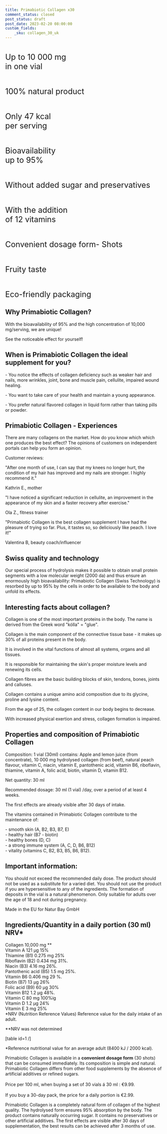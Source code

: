 ```yaml
---
title: Primabiotic Collagen x30
comment_status: closed
post_status: draft
post_date: 2023-02-20 08:00:00
custom_fields:
    _sku: collagen_30_uk
---
```


<!-- wp:columns -->
<div class="wp-block-columns"><!-- wp:column -->
<div class="wp-block-column"><!-- wp:image {"align":"center","id":1757,"sizeSlug":"full","linkDestination":"none"} -->
<figure class="wp-block-image aligncenter size-full"><img src="https://primabiotic.de/wp-content/uploads/2022/12/ico1.png" alt="" class="wp-image-1757"/></figure>
<!-- /wp:image -->

<!-- wp:paragraph {"align":"center","style":{"typography":{"fontSize":"25px"}}} -->
<p class="has-text-align-center" style="font-size:25px">Up to 10 000 mg <br>in one vial</p>
<!-- /wp:paragraph --></div>
<!-- /wp:column -->

<!-- wp:column -->
<div class="wp-block-column"><!-- wp:image {"align":"center","id":1759,"sizeSlug":"full","linkDestination":"none"} -->
<figure class="wp-block-image aligncenter size-full"><img src="https://primabiotic.de/wp-content/uploads/2022/12/ico3.png" alt="" class="wp-image-1759"/></figure>
<!-- /wp:image -->

<!-- wp:paragraph {"align":"center","style":{"typography":{"fontSize":"25px"}}} -->
<p class="has-text-align-center" style="font-size:25px">100% natural product</p>
<!-- /wp:paragraph --></div>
<!-- /wp:column -->

<!-- wp:column -->
<div class="wp-block-column"><!-- wp:image {"align":"center","id":1758,"sizeSlug":"full","linkDestination":"none"} -->
<figure class="wp-block-image aligncenter size-full"><img src="https://primabiotic.de/wp-content/uploads/2022/12/ico2.png" alt="" class="wp-image-1758"/></figure>
<!-- /wp:image -->

<!-- wp:paragraph {"align":"center","style":{"typography":{"fontSize":"25px"}}} -->
<p class="has-text-align-center" style="font-size:25px">Only 47 kcal <br>per serving</p>
<!-- /wp:paragraph --></div>
<!-- /wp:column --></div>
<!-- /wp:columns -->

<!-- wp:columns -->
<div class="wp-block-columns"><!-- wp:column -->
<div class="wp-block-column"><!-- wp:image {"align":"center","id":1756,"sizeSlug":"full","linkDestination":"none"} -->
<figure class="wp-block-image aligncenter size-full"><img src="https://primabiotic.de/wp-content/uploads/2022/12/ico4.png" alt="" class="wp-image-1756"/></figure>
<!-- /wp:image -->

<!-- wp:paragraph {"align":"center","style":{"typography":{"fontSize":"25px"}}} -->
<p class="has-text-align-center" style="font-size:25px">Bioavailability <br>up to 95%</p>
<!-- /wp:paragraph --></div>
<!-- /wp:column -->

<!-- wp:column -->
<div class="wp-block-column"><!-- wp:image {"align":"center","id":1760,"sizeSlug":"full","linkDestination":"none"} -->
<figure class="wp-block-image aligncenter size-full"><img src="https://primabiotic.de/wp-content/uploads/2022/12/ico5.png" alt="" class="wp-image-1760"/></figure>
<!-- /wp:image -->

<!-- wp:paragraph {"align":"center","style":{"typography":{"fontSize":"25px"}}} -->
<p class="has-text-align-center" style="font-size:25px">Without added sugar and preservatives</p>
<!-- /wp:paragraph --></div>
<!-- /wp:column -->

<!-- wp:column -->
<div class="wp-block-column"><!-- wp:image {"align":"center","id":1761,"sizeSlug":"full","linkDestination":"none"} -->
<figure class="wp-block-image aligncenter size-full"><img src="https://primabiotic.de/wp-content/uploads/2022/12/ico6.png" alt="" class="wp-image-1761"/></figure>
<!-- /wp:image -->

<!-- wp:paragraph {"align":"center","style":{"typography":{"fontSize":"25px"}}} -->
<p class="has-text-align-center" style="font-size:25px">With the addition <br>of 12 vitamins</p>
<!-- /wp:paragraph --></div>
<!-- /wp:column --></div>
<!-- /wp:columns -->

<!-- wp:columns -->
<div class="wp-block-columns"><!-- wp:column -->
<div class="wp-block-column"><!-- wp:image {"align":"center","id":1762,"sizeSlug":"full","linkDestination":"none"} -->
<figure class="wp-block-image aligncenter size-full"><img src="https://primabiotic.de/wp-content/uploads/2022/12/ico7.png" alt="" class="wp-image-1762"/></figure>
<!-- /wp:image -->

<!-- wp:paragraph {"align":"center","style":{"typography":{"fontSize":"25px"}}} -->
<p class="has-text-align-center" style="font-size:25px">Convenient dosage form- Shots</p>
<!-- /wp:paragraph --></div>
<!-- /wp:column -->

<!-- wp:column -->
<div class="wp-block-column"><!-- wp:image {"align":"center","id":1763,"sizeSlug":"full","linkDestination":"none"} -->
<figure class="wp-block-image aligncenter size-full"><img src="https://primabiotic.de/wp-content/uploads/2022/12/ico8.png" alt="" class="wp-image-1763"/></figure>
<!-- /wp:image -->

<!-- wp:paragraph {"align":"center","style":{"typography":{"fontSize":"25px"}}} -->
<p class="has-text-align-center" style="font-size:25px">Fruity taste</p>
<!-- /wp:paragraph --></div>
<!-- /wp:column -->

<!-- wp:column -->
<div class="wp-block-column"><!-- wp:image {"align":"center","id":1764,"sizeSlug":"full","linkDestination":"none"} -->
<figure class="wp-block-image aligncenter size-full"><img src="https://primabiotic.de/wp-content/uploads/2022/12/ico9.png" alt="" class="wp-image-1764"/></figure>
<!-- /wp:image -->

<!-- wp:paragraph {"align":"center","style":{"typography":{"fontSize":"25px"}}} -->
<p class="has-text-align-center" style="font-size:25px">Eco-friendly packaging</p>
<!-- /wp:paragraph --></div>
<!-- /wp:column --></div>
<!-- /wp:columns -->

<!-- wp:heading -->
<h2>Why Primabiotic Collagen?</h2>
<!-- /wp:heading -->

<!-- wp:paragraph -->
<p>With the bioavailability of 95% and the high concentration of 10,000 mg/serving, we are unique!</p>
<!-- /wp:paragraph -->

<!-- wp:paragraph -->
<p>See the noticeable effect for yourself!</p>
<!-- /wp:paragraph -->

<!-- wp:heading -->
<h2>When is Primabiotic Collagen the ideal supplement for you?</h2>
<!-- /wp:heading -->

<!-- wp:paragraph -->
<p>- You notice the effects of collagen deficiency such as weaker hair and nails, more wrinkles, joint, bone and muscle pain, cellulite, impaired wound healing.</p>
<!-- /wp:paragraph -->

<!-- wp:paragraph -->
<p>- You want to take care of your health and maintain a young appearance.</p>
<!-- /wp:paragraph -->

<!-- wp:paragraph -->
<p>- You prefer natural flavored collagen in liquid form rather than taking pills or powder.</p>
<!-- /wp:paragraph -->

<!-- wp:heading -->
<h2>Primabiotic Collagen - Experiences</h2>
<!-- /wp:heading -->

<!-- wp:paragraph -->
<p>There are many collagens on the market. How do you know which which one produces the best effect? The opinions of customers on independent portals can help you form an opinion.</p>
<!-- /wp:paragraph -->

<!-- wp:paragraph -->
<p>Customer reviews:</p>
<!-- /wp:paragraph -->

<!-- wp:paragraph -->
<p>&quot;After one month of use, I can say that my knees no longer hurt, the condition of my hair has improved and my nails are stronger. I highly recommend it.&quot;</p>
<!-- /wp:paragraph -->

<!-- wp:paragraph -->
<p>Kathrin E., mother</p>
<!-- /wp:paragraph -->

<!-- wp:paragraph -->
<p>&quot;I have noticed a significant reduction in cellulite, an improvement in the appearance of my skin and a faster recovery after exercise.&quot;</p>
<!-- /wp:paragraph -->

<!-- wp:paragraph -->
<p>Ola Z., fitness trainer</p>
<!-- /wp:paragraph -->

<!-- wp:paragraph -->
<p>&quot;Primabiotic Collagen is the best collagen supplement I have had the pleasure of trying so far. Plus, it tastes so, so deliciously like peach. I love it!&quot;</p>
<!-- /wp:paragraph -->

<!-- wp:paragraph -->
<p>Valentina B, beauty coach/influencer</p>
<!-- /wp:paragraph -->

<!-- wp:heading -->
<h2>Swiss quality and technology</h2>
<!-- /wp:heading -->

<!-- wp:paragraph -->
<p>Our special process of hydrolysis makes it possible to obtain small protein segments with a low molecular weight (2000 da) and thus ensure an enormously high bioavailability: Primabiotic Collagen (Swiss Technology) is resorbed by up to 95% by the cells in order to be available to the body and unfold its effects.</p>
<!-- /wp:paragraph -->

<!-- wp:heading -->
<h2>Interesting facts about collagen?</h2>
<!-- /wp:heading -->

<!-- wp:paragraph -->
<p>Collagen is one of the most important proteins in the body. The name is derived from the Greek word &quot;kólla&quot; = &quot;glue&quot;.</p>
<!-- /wp:paragraph -->

<!-- wp:paragraph -->
<p>Collagen is the main component of the connective tissue base - it makes up 30% of all proteins present in the body.</p>
<!-- /wp:paragraph -->

<!-- wp:paragraph -->
<p>It is involved in the vital functions of almost all systems, organs and all tissues.</p>
<!-- /wp:paragraph -->

<!-- wp:paragraph -->
<p>It is responsible for maintaining the skin&#39;s proper moisture levels and renewing its cells.</p>
<!-- /wp:paragraph -->

<!-- wp:paragraph -->
<p>Collagen fibres are the basic building blocks of skin, tendons, bones, joints and calluses.</p>
<!-- /wp:paragraph -->

<!-- wp:paragraph -->
<p>Collagen contains a unique amino acid composition due to its glycine, proline and lysine content.</p>
<!-- /wp:paragraph -->

<!-- wp:paragraph -->
<p>From the age of 25, the collagen content in our body begins to decrease.</p>
<!-- /wp:paragraph -->

<!-- wp:paragraph -->
<p>With increased physical exertion and stress, collagen formation is impaired.</p>
<!-- /wp:paragraph -->

<!-- wp:heading -->
<h2>Properties and composition of Primabiotic Collagen</h2>
<!-- /wp:heading -->

<!-- wp:paragraph -->
<p>Composition: 1 vial (30ml) contains: Apple and lemon juice (from concentrate), 10 000 mg hydrolysed collagen (from beef), natural peach flavour, vitamin C, niacin, vitamin E, pantothenic acid, vitamin B6, riboflavin, thiamine, vitamin A, folic acid, biotin, vitamin D, vitamin B12.</p>
<!-- /wp:paragraph -->

<!-- wp:paragraph -->
<p>Net quantity: 30 ml</p>
<!-- /wp:paragraph -->

<!-- wp:paragraph -->
<p>Recommended dosage: 30 ml (1 vial) /day, over a period of at least 4 weeks.</p>
<!-- /wp:paragraph -->

<!-- wp:paragraph -->
<p>The first effects are already visible after 30 days of intake.</p>
<!-- /wp:paragraph -->

<!-- wp:paragraph -->
<p>The vitamins contained in Primabiotic Collagen contribute to the maintenance of:</p>
<!-- /wp:paragraph -->

<!-- wp:paragraph -->
<p>- smooth skin (A, B2, B3, B7, E)<br>- healthy hair (B7 - biotin)<br>- healthy bones (D, C)<br>- a strong immune system (A, C, D, B6, B12)<br>- vitality (vitamins C, B2, B3, B5, B6, B12).</p>
<!-- /wp:paragraph -->

<!-- wp:heading -->
<h2>Important information:</h2>
<!-- /wp:heading -->

<!-- wp:paragraph -->
<p>You should not exceed the recommended daily dose. The product should not be used as a substitute for a varied diet. You should not use the product if you are hypersensitive to any of the ingredients. The formation of deposits in the vial is a natural phenomenon. Only suitable for adults over the age of 18 and not during pregnancy.</p>
<!-- /wp:paragraph -->

<!-- wp:paragraph -->
<p>Made in the EU for Natur Bay GmbH</p>
<!-- /wp:paragraph -->

<!-- wp:heading -->
<h2>Ingredients/Quantity in a daily portion (30 ml) NRV*</h2>
<!-- /wp:heading -->

<!-- wp:paragraph -->
<p>Collagen 10,000 mg **<br>Vitamin A 121 µg 15%<br>Thiamine (B1) 0.275 mg 25%<br>Riboflavin (B2) 0.434 mg 31%.<br>Niacin (B3) 4.16 mg 26%.<br>Pantothenic acid (B5) 1.5 mg 25%.<br>Vitamin B6 0.406 mg 29 %.<br>Biotin (B7) 13 µg 26%<br>Folic acid (B9) 60 µg 30%<br>Vitamin B12 1.2 µg 48%.<br>Vitamin C 80 mg 100%ig<br>Vitamin D 1.2 µg 24%<br>Vitamin E 3 mg 25%<br>*NRV (Nutrition Reference Values) Reference value for the daily intake of an adult.</p>
<!-- /wp:paragraph -->

<!-- wp:paragraph -->
<p>**NRV was not determined</p>
<!-- /wp:paragraph -->

<!-- wp:tablepress/table {"id":"1"} -->
[table id=1 /]
<!-- /wp:tablepress/table -->

<!-- wp:paragraph {"fontSize":"small"} -->
<p class="has-small-font-size">*Reference nutritional value for an average adult (8400 kJ / 2000 kcal).</p>
<!-- /wp:paragraph -->

<!-- wp:paragraph -->
<p>Primabiotic Collagen is available in a <strong>convenient dosage form</strong> (30 shots) that can be consumed immediately. Its composition is simple and natural. Primabiotic Collagen differs from other food supplements by the absence of artificial additives or refined sugars.<br><br>Price per 100 ml, when buying a set of 30 vials á 30 ml : €9.99. <br><br>If you buy a 30-day pack, the price for a daily portion is €2.99.</p>
<!-- /wp:paragraph -->

<!-- wp:paragraph -->
<p>Primabiotic Collagen is a completely natural form of collagen of the highest quality. The hydrolysed form ensures 95% absorption by the body. The product contains naturally occurring sugar. It contains no preservatives or other artificial additives. The first effects are visible after 30 days of supplementation, the best results can be achieved after 3 months of use.</p>
<!-- /wp:paragraph -->
